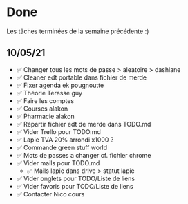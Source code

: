 # Done

Les tâches terminées de la semaine précédente :)

## 10/05/21

- ✅ Changer tous les mots de passe > aleatoire > dashlane
- ✅ Cleaner edt portable dans fichier de merde
- ✅ Fixer agenda ek pougnoutte
- ✅ Théorie Terasse guy
- ✅ Faire les comptes
- ✅ Courses alakon
- ✅ Pharmacie alakon
- ✅ Répartir fichier edt de merde dans TODO.md
- ✅ Vider Trello pour TODO.md
- ✅ Lapie TVA 20% arrondi x1000 ?
- ✅ Commande green stuff world
- ✅ Mots de passes a changer cf. fichier chrome
- ✅ Vider mails pour TODO.md
  - ✅ Mails lapie dans drive > statut lapie
- ✅ Vider onglets pour TODO/Liste de liens
- ✅ Vider favoris pour TODO/Liste de liens
- ✅ Contacter Nico cours
